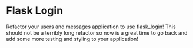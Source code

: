# Flask Login

Refactor your users and messages application to use flask_login! This should not be a terribly long refactor so now is a great time to go back and add some more testing and styling to your application! 
